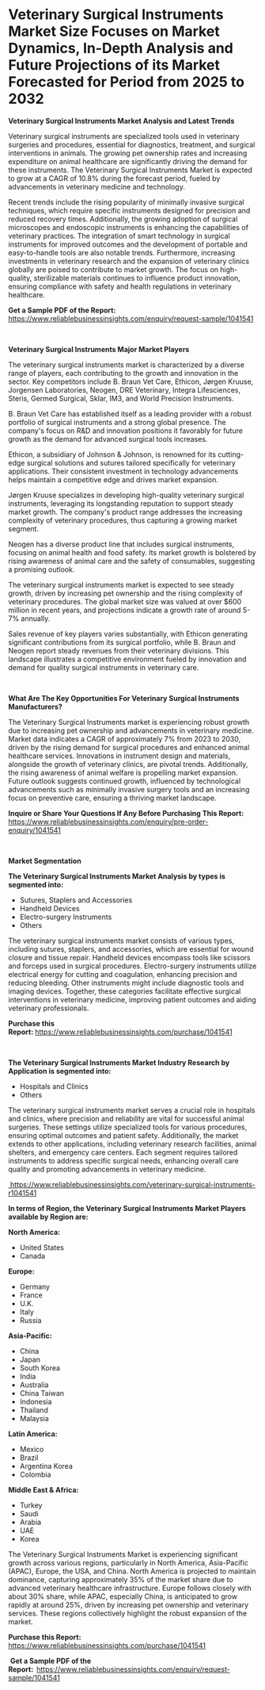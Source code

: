 <p><h1>Veterinary Surgical Instruments Market Size Focuses on Market Dynamics, In-Depth Analysis and Future Projections of its Market Forecasted for Period from 2025 to 2032</h1></p><p><strong>Veterinary Surgical Instruments Market Analysis and Latest Trends</strong></p>
<p><p>Veterinary surgical instruments are specialized tools used in veterinary surgeries and procedures, essential for diagnostics, treatment, and surgical interventions in animals. The growing pet ownership rates and increasing expenditure on animal healthcare are significantly driving the demand for these instruments. The Veterinary Surgical Instruments Market is expected to grow at a CAGR of 10.8% during the forecast period, fueled by advancements in veterinary medicine and technology.</p><p>Recent trends include the rising popularity of minimally invasive surgical techniques, which require specific instruments designed for precision and reduced recovery times. Additionally, the growing adoption of surgical microscopes and endoscopic instruments is enhancing the capabilities of veterinary practices. The integration of smart technology in surgical instruments for improved outcomes and the development of portable and easy-to-handle tools are also notable trends. Furthermore, increasing investments in veterinary research and the expansion of veterinary clinics globally are poised to contribute to market growth. The focus on high-quality, sterilizable materials continues to influence product innovation, ensuring compliance with safety and health regulations in veterinary healthcare.</p></p>
<p><strong>Get a Sample PDF of the Report:&nbsp;</strong> <a href="https://www.reliablebusinessinsights.com/enquiry/request-sample/1041541?utm_campaign=63&utm_medium=2&utm_source=Github&utm_content=ia&utm_term=13042025&utm_id=veterinary-surgical-instruments">https://www.reliablebusinessinsights.com/enquiry/request-sample/1041541</a></p>
<p>&nbsp;</p>
<p><strong>Veterinary Surgical Instruments Major Market Players</strong></p>
<p><p>The veterinary surgical instruments market is characterized by a diverse range of players, each contributing to the growth and innovation in the sector. Key competitors include B. Braun Vet Care, Ethicon, Jørgen Kruuse, Jorgensen Laboratories, Neogen, DRE Veterinary, Integra Lifesciences, Steris, Germed Surgical, Sklar, IM3, and World Precision Instruments.</p><p>B. Braun Vet Care has established itself as a leading provider with a robust portfolio of surgical instruments and a strong global presence. The company's focus on R&D and innovation positions it favorably for future growth as the demand for advanced surgical tools increases.</p><p>Ethicon, a subsidiary of Johnson & Johnson, is renowned for its cutting-edge surgical solutions and sutures tailored specifically for veterinary applications. Their consistent investment in technology advancements helps maintain a competitive edge and drives market expansion.</p><p>Jørgen Kruuse specializes in developing high-quality veterinary surgical instruments, leveraging its longstanding reputation to support steady market growth. The company's product range addresses the increasing complexity of veterinary procedures, thus capturing a growing market segment.</p><p>Neogen has a diverse product line that includes surgical instruments, focusing on animal health and food safety. Its market growth is bolstered by rising awareness of animal care and the safety of consumables, suggesting a promising outlook.</p><p>The veterinary surgical instruments market is expected to see steady growth, driven by increasing pet ownership and the rising complexity of veterinary procedures. The global market size was valued at over $600 million in recent years, and projections indicate a growth rate of around 5-7% annually.</p><p>Sales revenue of key players varies substantially, with Ethicon generating significant contributions from its surgical portfolio, while B. Braun and Neogen report steady revenues from their veterinary divisions. This landscape illustrates a competitive environment fueled by innovation and demand for quality surgical instruments in veterinary care.</p></p>
<p>&nbsp;</p>
<p><strong>What Are The Key Opportunities For Veterinary Surgical Instruments Manufacturers?</strong></p>
<p><p>The Veterinary Surgical Instruments market is experiencing robust growth due to increasing pet ownership and advancements in veterinary medicine. Market data indicates a CAGR of approximately 7% from 2023 to 2030, driven by the rising demand for surgical procedures and enhanced animal healthcare services. Innovations in instrument design and materials, alongside the growth of veterinary clinics, are pivotal trends. Additionally, the rising awareness of animal welfare is propelling market expansion. Future outlook suggests continued growth, influenced by technological advancements such as minimally invasive surgery tools and an increasing focus on preventive care, ensuring a thriving market landscape.</p></p>
<p><strong>Inquire or Share Your Questions If Any Before Purchasing This Report:</strong> <a href="https://www.reliablebusinessinsights.com/enquiry/pre-order-enquiry/1041541?utm_campaign=63&utm_medium=2&utm_source=Github&utm_content=ia&utm_term=13042025&utm_id=veterinary-surgical-instruments">https://www.reliablebusinessinsights.com/enquiry/pre-order-enquiry/1041541</a></p>
<p>&nbsp;</p>
<p><strong>Market Segmentation</strong></p>
<p><strong>The Veterinary Surgical Instruments Market Analysis by types is segmented into:</strong></p>
<p><ul><li>Sutures, Staplers and Accessories</li><li>Handheld Devices</li><li>Electro-surgery Instruments</li><li>Others</li></ul></p>
<p><p>The veterinary surgical instruments market consists of various types, including sutures, staplers, and accessories, which are essential for wound closure and tissue repair. Handheld devices encompass tools like scissors and forceps used in surgical procedures. Electro-surgery instruments utilize electrical energy for cutting and coagulation, enhancing precision and reducing bleeding. Other instruments might include diagnostic tools and imaging devices. Together, these categories facilitate effective surgical interventions in veterinary medicine, improving patient outcomes and aiding veterinary professionals.</p></p>
<p><strong>Purchase this Report:&nbsp;</strong><a href="https://www.reliablebusinessinsights.com/purchase/1041541?utm_campaign=63&utm_medium=2&utm_source=Github&utm_content=ia&utm_term=13042025&utm_id=veterinary-surgical-instruments">https://www.reliablebusinessinsights.com/purchase/1041541</a></p>
<p>&nbsp;</p>
<p><strong>The Veterinary Surgical Instruments Market Industry Research by Application is segmented into:</strong></p>
<p><ul><li>Hospitals and Clinics</li><li>Others</li></ul></p>
<p><p>The veterinary surgical instruments market serves a crucial role in hospitals and clinics, where precision and reliability are vital for successful animal surgeries. These settings utilize specialized tools for various procedures, ensuring optimal outcomes and patient safety. Additionally, the market extends to other applications, including veterinary research facilities, animal shelters, and emergency care centers. Each segment requires tailored instruments to address specific surgical needs, enhancing overall care quality and promoting advancements in veterinary medicine.</p></p>
<p><a href="https://www.reliablebusinessinsights.com/veterinary-surgical-instruments-r1041541?utm_campaign=63&utm_medium=2&utm_source=Github&utm_content=ia&utm_term=13042025&utm_id=veterinary-surgical-instruments">&nbsp;https://www.reliablebusinessinsights.com/veterinary-surgical-instruments-r1041541</a></p>
<p><strong>In terms of Region, the Veterinary Surgical Instruments Market Players available by Region are:</strong></p>
<p>
    <p> <strong> North America: </strong>
        <ul>
            <li>United States</li>
            <li>Canada</li>
        </ul>
        </p> 
    <p> <strong> Europe: </strong>
        <ul>
            <li>Germany</li>
            <li>France</li>
            <li>U.K.</li>
            <li>Italy</li>
            <li>Russia</li>
        </ul>
        </p> 
    <p> <strong> Asia-Pacific: </strong>
        <ul>
            <li>China</li>
            <li>Japan</li>
            <li>South Korea</li>
            <li>India</li>
            <li>Australia</li>
            <li>China Taiwan</li>
            <li>Indonesia</li>
            <li>Thailand</li>
            <li>Malaysia</li>
        </ul>
        </p> 
    <p> <strong> Latin America: </strong>
        <ul>
            <li>Mexico</li>
            <li>Brazil</li>
            <li>Argentina Korea</li>
            <li>Colombia</li>
        </ul>
        </p> 
    <p> <strong> Middle East & Africa: </strong>
        <ul>
            <li>Turkey</li>
            <li>Saudi</li>
            <li>Arabia</li>
            <li>UAE</li>
            <li>Korea</li>
        </ul>
    </p>
    </p>
<p><p>The Veterinary Surgical Instruments Market is experiencing significant growth across various regions, particularly in North America, Asia-Pacific (APAC), Europe, the USA, and China. North America is projected to maintain dominance, capturing approximately 35% of the market share due to advanced veterinary healthcare infrastructure. Europe follows closely with about 30% share, while APAC, especially China, is anticipated to grow rapidly at around 25%, driven by increasing pet ownership and veterinary services. These regions collectively highlight the robust expansion of the market.</p></p>
<p><strong>Purchase this Report: </strong><a href="https://www.reliablebusinessinsights.com/purchase/1041541?utm_campaign=63&utm_medium=2&utm_source=Github&utm_content=ia&utm_term=13042025&utm_id=veterinary-surgical-instruments">https://www.reliablebusinessinsights.com/purchase/1041541</a></p>
<p>&nbsp;<strong>Get a Sample PDF of the Report:&nbsp;&nbsp;</strong><a href="https://www.reliablebusinessinsights.com/enquiry/request-sample/1041541?utm_campaign=63&utm_medium=2&utm_source=Github&utm_content=ia&utm_term=13042025&utm_id=veterinary-surgical-instruments">https://www.reliablebusinessinsights.com/enquiry/request-sample/1041541</a></p>
<p><strong></strong></p>
<p><p></p><p></p><p></p></p>